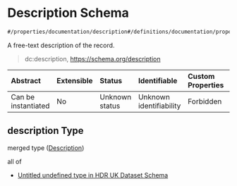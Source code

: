 # Description Schema

```txt
#/properties/documentation/description#/definitions/documentation/properties/description
```

A free-text description of the record.

> dc:description, <https://schema.org/description>

| Abstract            | Extensible | Status         | Identifiable            | Custom Properties | Additional Properties | Access Restrictions | Defined In                                                                                        |
| :------------------ | :--------- | :------------- | :---------------------- | :---------------- | :-------------------- | :------------------ | :------------------------------------------------------------------------------------------------ |
| Can be instantiated | No         | Unknown status | Unknown identifiability | Forbidden         | Allowed               | none                | [dataset.schema.json*](../../../schema/dataset/latest/dataset.schema.json "open original schema") |

## description Type

merged type ([Description](dataset-definitions-documentation-properties-description.md))

all of

*   [Untitled undefined type in HDR UK Dataset Schema](dataset-definitions-documentation-properties-description-allof-0.md "check type definition")

